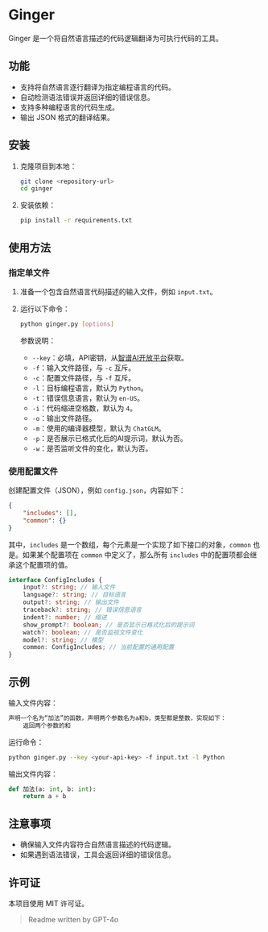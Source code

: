 # Ginger

Ginger 是一个将自然语言描述的代码逻辑翻译为可执行代码的工具。

## 功能

- 支持将自然语言逐行翻译为指定编程语言的代码。
- 自动检测语法错误并返回详细的错误信息。
- 支持多种编程语言的代码生成。
- 输出 JSON 格式的翻译结果。

## 安装

1. 克隆项目到本地：

   ```bash
   git clone <repository-url>
   cd ginger
   ```

2. 安装依赖：

   ```bash
   pip install -r requirements.txt
   ```

## 使用方法

### 指定单文件

1. 准备一个包含自然语言代码描述的输入文件，例如 `input.txt`。
2. 运行以下命令：

   ```bash
   python ginger.py [options]
   ```

   参数说明：
   - `--key`：必填，API密钥，从[智谱AI开放平台](https://bigmodel.cn)获取。
   - `-f`：输入文件路径，与 `-c` 互斥。
   - `-c`：配置文件路径，与 `-f` 互斥。
   - `-l`：目标编程语言，默认为 `Python`。
   - `-t`：错误信息语言，默认为 `en-US`。
   - `-i`：代码缩进空格数，默认为 `4`。
   - `-o`：输出文件路径。
   - `-m`：使用的编译器模型，默认为 `ChatGLM`。
   - `-p`：是否展示已格式化后的AI提示词，默认为否。
   - `-w`：是否监听文件的变化，默认为否。

### 使用配置文件

创建配置文件（JSON），例如 `config.json`，内容如下：

```json
{
    "includes": [],
    "common": {}
}
```

其中，`includes` 是一个数组，每个元素是一个实现了如下接口的对象，`common` 也是。如果某个配置项在 `common` 中定义了，那么所有 `includes` 中的配置项都会继承这个配置项的值。

```ts
interface ConfigIncludes {
    input?: string; // 输入文件
    language?: string; // 目标语言
    output?: string; // 输出文件
    traceback?: string; // 错误信息语言
    indent?: number; // 缩进
    show_prompt?: boolean; // 是否显示已格式化后的提示词
    watch?: boolean; // 是否监视文件变化
    model?: string; // 模型
    common: ConfigIncludes; // 当前配置的通用配置
}
```

## 示例

输入文件内容：

```txt
声明一个名为“加法”的函数，声明两个参数名为a和b，类型都是整数，实现如下：
    返回两个参数的和
```

运行命令：

```bash
python ginger.py --key <your-api-key> -f input.txt -l Python
```

输出文件内容：

```python
def 加法(a: int, b: int):
    return a + b
```

## 注意事项

- 确保输入文件内容符合自然语言描述的代码逻辑。
- 如果遇到语法错误，工具会返回详细的错误信息。

## 许可证

本项目使用 MIT 许可证。
> Readme written by GPT-4o
